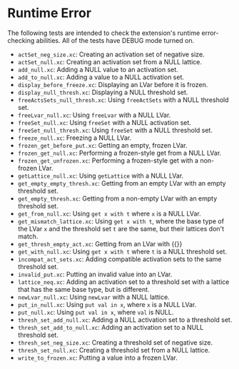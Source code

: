# Runtime Error

The following tests are intended to check the extension's runtime error-checking abilities. All of the tests have DEBUG mode turned on.

+ `actSet_neg_size.xc`: Creating an activation set of negative size.
+ `actSet_null.xc`: Creating an activation set from a NULL lattice.
+ `add_null.xc`: Adding a NULL value to an activation set.
+ `add_to_null.xc`: Adding a value to a NULL activation set.
+ `display_before_freeze.xc`: Displaying an LVar before it is frozen.
+ `display_null_thresh.xc`: Displaying a NULL threshold set.
+ `freeActsSets_null_thresh.xc`: Using `freeActSets` with a NULL threshold set.
+ `freeLvar_null.xc`: Using `freeLvar` with a NULL LVar.
+ `freeSet_null.xc`: Using `freeSet` with a NULL activation set.
+ `freeSet_null_thresh.xc`: Using `freeSet` with a NULL threshold set.
+ `freeze_null.xc`: Freezing a NULL LVar.
+ `frozen_get_before_put.xc`: Getting an empty, frozen LVar.
+ `frozen_get_null.xc`: Performing a frozen-style get from a NULL LVar.
+ `frozen_get_unfrozen.xc`: Performing a frozen-style get with a non-frozen LVar.
+ `getLattice_null.xc`: Using `getLattice` with a NULL LVar.
+ `get_empty_empty_thresh.xc`: Getting from an empty LVar with an empty threshold set.
+ `get_empty_thresh.xc`: Getting from a non-empty LVar with an empty threshold set.
+ `get_from_null.xc`: Using `get x with t` where `x` is a NULL LVar.
+ `get_mismatch_lattice.xc`: Using `get x with t`, where the base type of the LVar `x` and the threshold set `t` are the same, but their lattices don't match.
+ `get_thresh_empty_act.xc`: Getting from an LVar with {{}}
+ `get_with_null.xc`: Using `get x with t` where `t` is a NULL threshold set.
+ `incompat_act_sets.xc`: Adding compatible activation sets to the same threshold set.
+ `invalid_put.xc`: Putting an invalid value into an LVar.
+ `lattice_neq.xc`: Adding an activation set to a threshold set with a lattice that has the same base type, but is different.
+ `newLvar_null.xc`: Using `newLvar` with a NULL lattice.
+ `put_in_null.xc`: Using `put val in x`, where `x` is a NULL LVar.
+ `put_null.xc`: Using `put val in x`, where `val` is NULL.
+ `thresh_set_add_null.xc`: Adding a NULL activation set to a threshold set.
+ `thresh_set_add_to_null.xc`: Adding an activation set to a NULL threshold set.
+ `thresh_set_neg_size.xc`: Creating a threshold set of negative size.
+ `thresh_set_null.xc`: Creating a threshold set from a NULL lattice.
+ `write_to_frozen.xc`: Putting a value into a frozen LVar.
